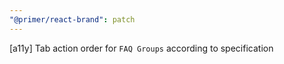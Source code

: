 ```yaml
---
"@primer/react-brand": patch
---
```


[a11y] Tab action order for `FAQ Groups` according to specification
